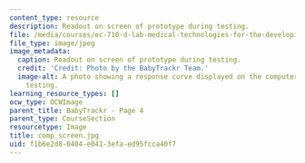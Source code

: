```yaml
---
content_type: resource
description: Readout on screen of prototype during testing.
file: /media/courses/ec-710-d-lab-medical-technologies-for-the-developing-world-spring-2010/f1b6e2d80404e0413efaed95fcca40f7_comp_screen.jpg
file_type: image/jpeg
image_metadata:
  caption: Readout on screen of prototype during testing.
  credit: 'Credit: Photo by the BabyTrackr Team.'
  image-alt: A photo showing a response curve displayed on the computer screen during
    testing.
learning_resource_types: []
ocw_type: OCWImage
parent_title: BabyTrackr - Page 4
parent_type: CourseSection
resourcetype: Image
title: comp_screen.jpg
uid: f1b6e2d8-0404-e041-3efa-ed95fcca40f7
---
```

